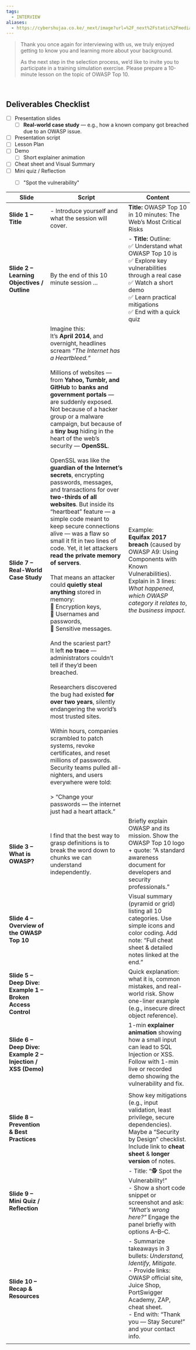 ```yaml
---
tags:
  - INTERVIEW
aliases:
  - https://cybershujaa.co.ke/_next/image?url=%2F_next%2Fstatic%2Fmedia%2Fcybershujaa-logo.f9e17b4e.png&w=384&q=75
---
```

> Thank you once again for interviewing with us, we truly enjoyed getting to know you and learning more about your background.
> 
> As the next step in the selection process, we’d like to invite you to participate in a training simulation exercise. Please prepare a 10-minute lesson on the topic of OWASP Top 10.
<div>
<br>
</div>

## Deliverables Checklist

- [ ] Presentation slides
	- [ ] **Real-world case study** — e.g., how a known company got breached due to an OWASP issue.
- [ ] Presentation script
- [ ] Lesson Plan
- [ ] Demo
	- [ ] Short explainer animation
- [ ] Cheat sheet and Visual Summary
- [ ] Mini quiz / Reflection
	- [ ] "Spot the vulnerability"



| **Slide**                                                   | Script                                                                                                                                                                                                                                                                                                                                                                                                                                                                                                                                                                                                                                                                                                                                                                                                                                                                                                                                                                                                                                                                                                                                                                                                                                                                                                                                                                                                                                               | **Content**                                                                                                                                                                                                                          |
| ----------------------------------------------------------- | ---------------------------------------------------------------------------------------------------------------------------------------------------------------------------------------------------------------------------------------------------------------------------------------------------------------------------------------------------------------------------------------------------------------------------------------------------------------------------------------------------------------------------------------------------------------------------------------------------------------------------------------------------------------------------------------------------------------------------------------------------------------------------------------------------------------------------------------------------------------------------------------------------------------------------------------------------------------------------------------------------------------------------------------------------------------------------------------------------------------------------------------------------------------------------------------------------------------------------------------------------------------------------------------------------------------------------------------------------------------------------------------------------------------------------------------------------- | ------------------------------------------------------------------------------------------------------------------------------------------------------------------------------------------------------------------------------------ |
| **Slide 1 – Title**                                         | - Introduce yourself and what the session will cover.                                                                                                                                                                                                                                                                                                                                                                                                                                                                                                                                                                                                                                                                                                                                                                                                                                                                                                                                                                                                                                                                                                                                                                                                                                                                                                                                                                                                | **Title:** OWASP Top 10 in 10 minutes: The Web’s Most Critical Risks                                                                                                                                                                 |
| **Slide 2 – Learning Objectives / Outline**                 | By the end of this 10 minute session ...                                                                                                                                                                                                                                                                                                                                                                                                                                                                                                                                                                                                                                                                                                                                                                                                                                                                                                                                                                                                                                                                                                                                                                                                                                                                                                                                                                                                             | - **Title:** Outline: <br>✅ Understand what OWASP Top 10 is <br>✅ Explore key vulnerabilities through a real case <br>✅ Watch a short demo <br>✅ Learn practical mitigations <br>✅ End with a quick quiz                             |
| **Slide 7 – Real-World Case Study**                         | Imagine this:  <br>It’s **April 2014**, and overnight, headlines scream _“The Internet has a Heartbleed.”_<br><br>Millions of websites — from **Yahoo, Tumblr, and GitHub** to **banks and government portals** — are suddenly exposed. Not because of a hacker group or a malware campaign, but because of a **tiny bug** hiding in the heart of the web’s security — **OpenSSL**.<br><br>OpenSSL was like the **guardian of the Internet’s secrets**, encrypting passwords, messages, and transactions for over **two-thirds of all websites**. But inside its “heartbeat” feature — a simple code meant to keep secure connections alive — was a flaw so small it fit in two lines of code. Yet, it let attackers **read the private memory of servers**.<br><br>That means an attacker could **quietly steal anything** stored in memory:  <br>🔑 Encryption keys,  <br>👤 Usernames and passwords,  <br>💬 Sensitive messages.<br><br>And the scariest part?  <br>It left **no trace** — administrators couldn’t tell if they’d been breached.<br><br>Researchers discovered the bug had existed **for over two years**, silently endangering the world’s most trusted sites.<br><br>Within hours, companies scrambled to patch systems, revoke certificates, and reset millions of passwords. Security teams pulled all-nighters, and users everywhere were told:<br><br>> “Change your passwords — the internet just had a heart attack.”<br> | Example: <br>**Equifax 2017 breach** (caused by OWASP A9: Using Components with Known Vulnerabilities). <br>Explain in 3 lines: _What happened_, _which OWASP category it relates to_, _the business impact_.                        |
| **Slide 3 – What is OWASP?**                                | I find that the best way to grasp definitions is to break the word down to chunks we can understand independently.                                                                                                                                                                                                                                                                                                                                                                                                                                                                                                                                                                                                                                                                                                                                                                                                                                                                                                                                                                                                                                                                                                                                                                                                                                                                                                                                   | Briefly explain OWASP and its mission. Show the OWASP Top 10 logo + quote: “A standard awareness document for developers and security professionals.”                                                                                |
| **Slide 4 – Overview of the OWASP Top 10**                  |                                                                                                                                                                                                                                                                                                                                                                                                                                                                                                                                                                                                                                                                                                                                                                                                                                                                                                                                                                                                                                                                                                                                                                                                                                                                                                                                                                                                                                                      | Visual summary (pyramid or grid) listing all 10 categories. Use simple icons and color coding. Add note: “Full cheat sheet & detailed notes linked at the end.”                                                                      |
| **Slide 5 – Deep Dive: Example 1 – Broken Access Control**  |                                                                                                                                                                                                                                                                                                                                                                                                                                                                                                                                                                                                                                                                                                                                                                                                                                                                                                                                                                                                                                                                                                                                                                                                                                                                                                                                                                                                                                                      | Quick explanation: what it is, common mistakes, and real-world risk. Show one-liner example (e.g., insecure direct object reference).                                                                                                |
| **Slide 6 – Deep Dive: Example 2 – Injection / XSS (Demo)** |                                                                                                                                                                                                                                                                                                                                                                                                                                                                                                                                                                                                                                                                                                                                                                                                                                                                                                                                                                                                                                                                                                                                                                                                                                                                                                                                                                                                                                                      | 1-min **explainer animation** showing how a small input can lead to SQL Injection or XSS. Follow with 1-min live or recorded demo showing the vulnerability and fix.                                                                 |
|                                                             |                                                                                                                                                                                                                                                                                                                                                                                                                                                                                                                                                                                                                                                                                                                                                                                                                                                                                                                                                                                                                                                                                                                                                                                                                                                                                                                                                                                                                                                      |                                                                                                                                                                                                                                      |
| **Slide 8 – Prevention & Best Practices**                   |                                                                                                                                                                                                                                                                                                                                                                                                                                                                                                                                                                                                                                                                                                                                                                                                                                                                                                                                                                                                                                                                                                                                                                                                                                                                                                                                                                                                                                                      | Show key mitigations (e.g., input validation, least privilege, secure dependencies). Maybe a “Security by Design” checklist. Include link to **cheat sheet** & **longer version** of notes.                                          |
| **Slide 9 – Mini Quiz / Reflection**                        |                                                                                                                                                                                                                                                                                                                                                                                                                                                                                                                                                                                                                                                                                                                                                                                                                                                                                                                                                                                                                                                                                                                                                                                                                                                                                                                                                                                                                                                      | - Title: “🕵️ Spot the Vulnerability!” <br>- Show a short code snippet or screenshot and ask: _“What’s wrong here?”_ Engage the panel briefly with options A–B–C.                                                                    |
| **Slide 10 – Recap & Resources**                            |                                                                                                                                                                                                                                                                                                                                                                                                                                                                                                                                                                                                                                                                                                                                                                                                                                                                                                                                                                                                                                                                                                                                                                                                                                                                                                                                                                                                                                                      | - Summarize takeaways in 3 bullets: _Understand, Identify, Mitigate._ <br>- Provide links: OWASP official site, Juice Shop, PortSwigger Academy, ZAP, cheat sheet. <br>- End with: “Thank you — Stay Secure!” and your contact info. |
|                                                             |                                                                                                                                                                                                                                                                                                                                                                                                                                                                                                                                                                                                                                                                                                                                                                                                                                                                                                                                                                                                                                                                                                                                                                                                                                                                                                                                                                                                                                                      |                                                                                                                                                                                                                                      |

